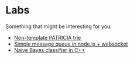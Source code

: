 # Labs
Something that might be interesting for you:
* [Non-template PATRICIA trie](3rd%20semester/Struct/PatriciaIsLovePatriciaIsLife)
* [Simple message queue in node.js + websocket](3rd%20semester/OpSys/kp)
* [Naive Bayes classifier in C++](4th_semester/DA/NBC)

